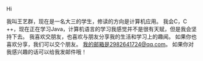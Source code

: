Hi

我叫王艺群，现在是一名大三的学生，修读的方向是计算机应用。
我会C，C ++，现在正在学习Java，计算机语言的学习我感觉并不是很有天赋，但是我会坚持下去。
我喜欢交朋友，也喜欢与朋友分享我的生活和学习上的趣闻。
如果你也喜欢分享，我们可以交个朋友。
我的邮箱是2982641724@qq.com。
如果你对我感兴趣的话可以给我发邮件哦！
